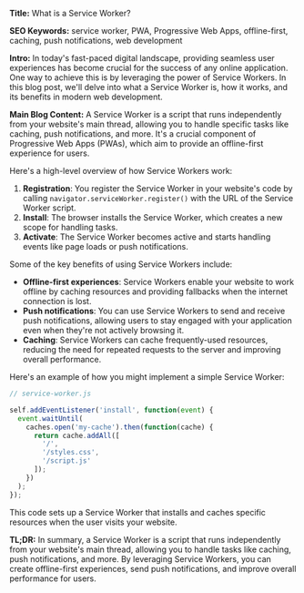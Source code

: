 **Title:** What is a Service Worker?

**SEO Keywords:** service worker, PWA, Progressive Web Apps, offline-first, caching, push notifications, web development

**Intro:**
In today's fast-paced digital landscape, providing seamless user experiences has become crucial for the success of any online application. One way to achieve this is by leveraging the power of Service Workers. In this blog post, we'll delve into what a Service Worker is, how it works, and its benefits in modern web development.

**Main Blog Content:**
A Service Worker is a script that runs independently from your website's main thread, allowing you to handle specific tasks like caching, push notifications, and more. It's a crucial component of Progressive Web Apps (PWAs), which aim to provide an offline-first experience for users.

Here's a high-level overview of how Service Workers work:

1. **Registration**: You register the Service Worker in your website's code by calling `navigator.serviceWorker.register()` with the URL of the Service Worker script.
2. **Install**: The browser installs the Service Worker, which creates a new scope for handling tasks.
3. **Activate**: The Service Worker becomes active and starts handling events like page loads or push notifications.

Some of the key benefits of using Service Workers include:

* **Offline-first experiences**: Service Workers enable your website to work offline by caching resources and providing fallbacks when the internet connection is lost.
* **Push notifications**: You can use Service Workers to send and receive push notifications, allowing users to stay engaged with your application even when they're not actively browsing it.
* **Caching**: Service Workers can cache frequently-used resources, reducing the need for repeated requests to the server and improving overall performance.

Here's an example of how you might implement a simple Service Worker:
```javascript
// service-worker.js

self.addEventListener('install', function(event) {
  event.waitUntil(
    caches.open('my-cache').then(function(cache) {
      return cache.addAll([
        '/',
        '/styles.css',
        '/script.js'
      ]);
    })
  );
});
```
This code sets up a Service Worker that installs and caches specific resources when the user visits your website.

**TL;DR:**
In summary, a Service Worker is a script that runs independently from your website's main thread, allowing you to handle tasks like caching, push notifications, and more. By leveraging Service Workers, you can create offline-first experiences, send push notifications, and improve overall performance for users.
